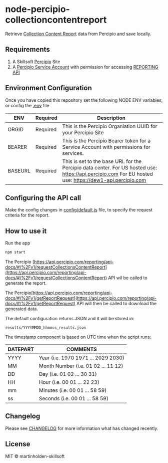# node-percipio-collectioncontentreport

Retrieve [Collection Content Report](https://documentation.skillsoft.com/en_us/percipio/Content/A_Administrator/admn_rpt_collections.htm) data from Percipio and save locally.

## Requirements

1. A Skillsoft [Percipio](https://www.skillsoft.com/platform-solution/percipio/) Site
1. A [Percipio Service Account](https://documentation.skillsoft.com/en_us/pes/3_services/service_accounts/pes_service_accounts.htm) with permission for accessing [REPORTING API](https://documentation.skillsoft.com/en_us/pes/2_understanding_percipio/rest_api/pes_rest_api.htm)

## Environment Configuration

Once you have copied this repository set the following NODE ENV variables, or config the [.env](.env) file

| ENV       | Required | Description                                                                                                                                                                                                                                                                                      |
| --------- | -------- | ------------------------------------------------------------------------------------------------------------------------------------------------------------------------------------------------------------------------------------------------------------------------------------------------ |
| ORGID     | Required | This is the Percipio Organiation UUID for your Percipio Site                                                                                                                                                                                                                                     |
| BEARER    | Required | This is the Percipio Bearer token for a Service Account with permissions for services.                                                                                                                                                                                         |
| BASEURL | Required | This is set to the base URL for the Percipio data center. For US hosted use: https://api.percipio.com For EU hosted use: https://dew1-api.percipio.com |

## Configuring the API call
Make the config changes in [config/default.js](config/default.js) file, to specify the request criteria for the report.

## How to use it

Run the app

```bash
npm start
```

The Percipio [https://api.percipio.com/reporting/api-docs/#/%2Fv1/requestCollectionsContentReport](https://api.percipio.com/reporting/api-docs/#/%2Fv1/requestCollectionsContentReport) API wil be called to generate the report.

The Percipio[https://api.percipio.com/reporting/api-docs/#/%2Fv1/getReportRequest](https://api.percipio.com/reporting/api-docs/#/%2Fv1/getReportRequest) API will then be called to download the generated data.

The default configuration returns JSON and it will be stored in:

```
results/YYYYMMDD_hhmmss_results.json
```

The timestamp component is based on UTC time when the script runs:

| DATEPART | COMMENTS                            |
| -------- | ----------------------------------- |
| YYYY     | Year (i.e. 1970 1971 ... 2029 2030) |
| MM       | Month Number (i.e. 01 02 ... 11 12) |
| DD       | Day (i.e. 01 02 ... 30 31)          |
| HH       | Hour (i.e. 00 01 ... 22 23)         |
| mm       | Minutes (i.e. 00 01 ... 58 59)      |
| ss       | Seconds (i.e. 00 01 ... 58 59)      |

## Changelog

Please see [CHANGELOG](CHANGELOG.md) for more information what has changed recently.

## License

MIT © martinholden-skillsoft
